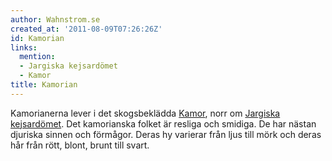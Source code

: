 ```yaml
---
author: Wahnstrom.se
created_at: '2011-08-09T07:26:26Z'
id: Kamorian
links:
  mention:
  - Jargiska kejsardömet
  - Kamor
title: Kamorian
---
```


Kamorianerna lever i det skogsbeklädda [Kamor], norr om [Jargiska kejsardömet]. Det kamorianska
folket är resliga och smidiga. De har nästan djuriska sinnen och förmågor. Deras hy varierar från
ljus till mörk och deras hår från rött, blont, brunt till svart.

  [Kamor]: Kamor
  [Jargiska kejsardömet]: Jargiska_kejsardömet